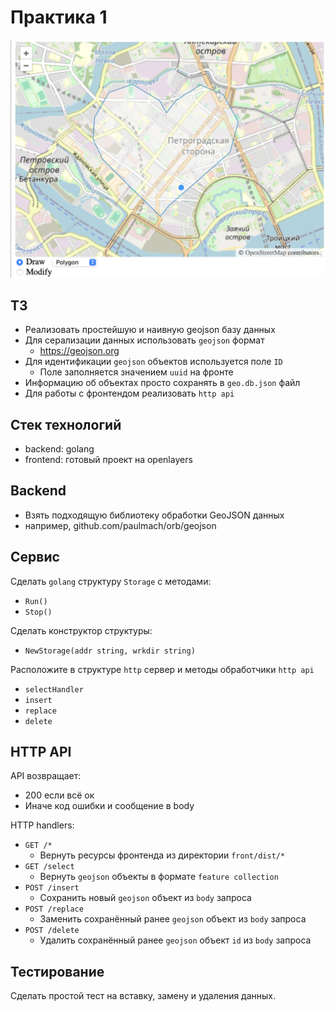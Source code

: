 # Практика 1

![Saint-Petersburg](img/cover.png)

## ТЗ

- Реализовать простейшую и наивную geojson базу данных
- Для серализации данных использовать `geojson` формат
  - https://geojson.org
- Для идентификации `geojson` объектов используется поле `ID`
  - Поле заполняется значением `uuid` на фронте
- Информацию об объектах просто сохранять в `geo.db.json` файл
- Для работы с фронтендом реализовать `http api`

## Стек технологий

- backend: golang
- frontend: готовый проект на openlayers

## Backend

- Взять подходящую библиотеку обработки GeoJSON данных
- например, github.com/paulmach/orb/geojson

## Сервис

Сделать `golang` структуру `Storage` с методами:
- `Run()`
- `Stop()`

Сделать конструктор структуры:
- `NewStorage(addr string, wrkdir string)`

Расположите в структуре `http` сервер и методы обработчики `http api`
- `selectHandler`
- `insert`
- `replace`
- `delete`

## HTTP API

API возвращает:
  - 200 если всё ок
  - Иначе код ошибки и сообщение в body

HTTP handlers:
- `GET /*`
  - Вернуть ресурсы фронтенда из директории `front/dist/*`
- `GET /select`
  - Вернуть `geojson` объекты в формате `feature collection`
- `POST /insert`
  - Сохранить новый `geojson` объект из `body` запроса
- `POST /replace`
  - Заменить сохранённый ранее `geojson` объект из `body` запроса
- `POST /delete`
  - Удалить сохранённый ранее `geojson` объект `id` из `body` запроса

## Тестирование

Сделать простой тест на вставку, замену и удаления данных.
